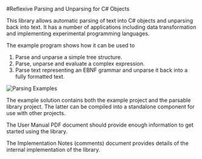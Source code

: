 #Reflexive Parsing and Unparsing for C# Objects

This library allows automatic parsing of text into C# objects and unparsing back into text. It has a number of applications including data transformation and implementing experimental programming languages.

The example program shows how it can be used to 
1. Parse and unparse a simple tree structure. 
2. Parse, unparse and evaluate a complex expression. 
1. Parse text representing an EBNF grammar and unparse it back into a fully formatted text.

![Parsing Examples](https://github.com/jackbrennan-creator/reflexive-parsing/blob/master/example_form.png)

The example solution contains both the example project and the parsable library project. The latter can be compiled into a standalone component for use with other projects.

The User Manual PDF document should provide enough information to get started using the library.

The Implementation Notes (comments) document provides details of the internal implementation of the library.
